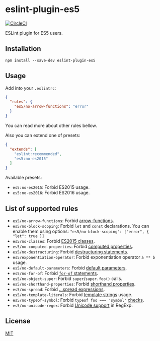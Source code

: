 eslint-plugin-es5
=================

[![CircleCI](https://circleci.com/gh/nkt/eslint-plugin-es5.svg?style=shield)](https://circleci.com/gh/nkt/eslint-plugin-es5)

ESLint plugin for ES5 users.

Installation
------------

```
npm install --save-dev eslint-plugin-es5
```

Usage
-----

Add into your `.eslintrc`:
```json
{
  "rules": {
    "es5/no-arrow-functions": "error"
  }
}
```

You can read more about other rules bellow.

Also you can extend one of presets:
```json
{
  "extends": [
    "eslint:recommended",
    "es5:no-es2015"
  ]
}
```

Available presets:

  - `es5:no-es2015`: Forbid ES2015 usage.
  - `es5:no-es2016`: Forbid ES2016 usage.

List of supported rules
-----------------------

  - `es5/no-arrow-functions`: Forbid [arrow-functions](https://babeljs.io/learn-es2015/#ecmascript-2015-features-arrows-and-lexical-this).
  - `es5/no-block-scoping`: Forbid `let` and `const` declarations. You can enable them using options: `"es5/no-block-scoping": ["error", { "let": true }]`
  - `es5/no-classes`: Forbid [ES2015 classes](https://babeljs.io/learn-es2015/#ecmascript-2015-features-classes).
  - `es5/no-computed-properties`: Forbid [computed properties](https://babeljs.io/learn-es2015/#ecmascript-2015-features-enhanced-object-literals).
  - `es5/no-destructuring`: Forbid [destructuring statements](https://babeljs.io/learn-es2015/#ecmascript-2015-features-destructuring).
  - `es5/exponentiation-operator`: Forbid exponentiation operator `a ** b` usage.
  - `es5/no-default-parameters`: Forbid [default parameters](https://babeljs.io/learn-es2015/#ecmascript-2015-features-default-rest-spread).
  - `es5/no-for-of`: Forbid [`for-of` statements](https://babeljs.io/learn-es2015/#ecmascript-2015-features-iterators-for-of).
  - `es5/no-object-super`: Forbid `super`/`super.foo()` calls.
  - `es5/no-shorthand-properties`: Forbid [shorthand properties](https://babeljs.io/learn-es2015/#ecmascript-2015-features-enhanced-object-literals).
  - `es5/no-spread`: Forbid [...spread expressions](https://babeljs.io/learn-es2015/#ecmascript-2015-features-default-rest-spread).
  - `es5/no-template-literals`: Forbid [template strings](https://babeljs.io/learn-es2015/#ecmascript-2015-features-template-strings) usage.
  - `es5/no-typeof-symbol`: Forbid `typeof foo === 'symbol'` [checks](https://babeljs.io/learn-es2015/#ecmascript-2015-features-symbols).
  - `es5/no-unicode-regex`: Forbid [Unicode support](https://babeljs.io/learn-es2015/#ecmascript-2015-features-unicode) in RegExp.

License
-------
[MIT](LICENSE)
